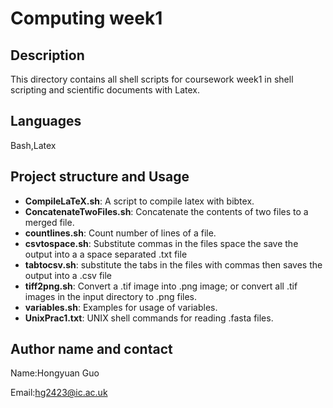 # Computing week1
## Description	
This directory contains all shell scripts for coursework week1 in shell scripting and scientific documents with Latex.
## Languages
Bash,Latex

## Project structure and Usage
- **CompileLaTeX.sh**: A script to compile latex with bibtex.
- **ConcatenateTwoFiles.sh**: Concatenate the contents of two files to a merged file.
- **countlines.sh**: Count number of lines of a file.
- **csvtospace.sh**: Substitute commas in the files space the save the output into a a space separated .txt file
- **tabtocsv.sh**: substitute the tabs in the files with commas then saves the output into a .csv file
- **tiff2png.sh**: Convert a .tif image into .png image; or convert all .tif images in the input directory to .png files.
- **variables.sh**: Examples for usage of variables.
- **UnixPrac1.txt**: UNIX shell commands for reading .fasta files.
## Author name and contact  
Name:Hongyuan Guo

Email:hg2423@ic.ac.uk